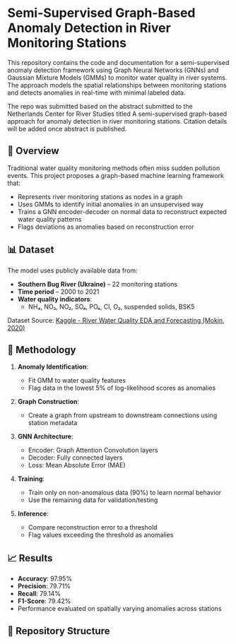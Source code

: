 # Semi-Supervised Graph-Based Anomaly Detection in River Monitoring Stations

This repository contains the code and documentation for a semi-supervised anomaly detection framework using Graph Neural Networks (GNNs) and Gaussian Mixture Models (GMMs) to monitor water quality in river systems. The approach models the spatial relationships between monitoring stations and detects anomalies in real-time with minimal labeled data.

The repo was submitted based on the abstract submitted to the Netherlands Center for River Studies titled A semi-supervised graph-based approach for anomaly
detection in river monitoring stations. Citation details will be added once abstract is published.


## 🧠 Overview

Traditional water quality monitoring methods often miss sudden pollution events. This project proposes a graph-based machine learning framework that:

- Represents river monitoring stations as nodes in a graph
- Uses GMMs to identify initial anomalies in an unsupervised way
- Trains a GNN encoder-decoder on normal data to reconstruct expected water quality patterns
- Flags deviations as anomalies based on reconstruction error

## 📊 Dataset

The model uses publicly available data from:

- **Southern Bug River (Ukraine)** – 22 monitoring stations
- **Time period** – 2000 to 2021
- **Water quality indicators**:
  - NH₄, NO₃, NO₂, SO₄, PO₄, Cl, O₂, suspended solids, BSK5

Dataset Source: [Kaggle - River Water Quality EDA and Forecasting (Mokin, 2020)](https://www.kaggle.com/datasets)

## 🔧 Methodology

1. **Anomaly Identification**:
   - Fit GMM to water quality features
   - Flag data in the lowest 5% of log-likelihood scores as anomalies

2. **Graph Construction**:
   - Create a graph from upstream to downstream connections using station metadata

3. **GNN Architecture**:
   - Encoder: Graph Attention Convolution layers
   - Decoder: Fully connected layers
   - Loss: Mean Absolute Error (MAE)

4. **Training**:
   - Train only on non-anomalous data (90%) to learn normal behavior
   - Use the remaining data for validation/testing

5. **Inference**:
   - Compare reconstruction error to a threshold
   - Flag values exceeding the threshold as anomalies

## 📈 Results

- **Accuracy**: 97.95%
- **Precision**: 79.71%
- **Recall**: 79.14%
- **F1-Score**: 79.42%
- Performance evaluated on spatially varying anomalies across stations

## 📂 Repository Structure

